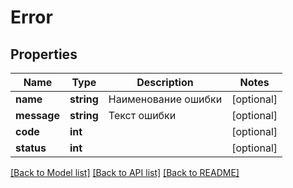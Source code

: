# Error

## Properties
Name | Type | Description | Notes
------------ | ------------- | ------------- | -------------
**name** | **string** | Наименование ошибки | [optional] 
**message** | **string** | Текст ошибки | [optional] 
**code** | **int** |  | [optional] 
**status** | **int** |  | [optional] 

[[Back to Model list]](../../README.md#documentation-for-models) [[Back to API list]](../../README.md#documentation-for-api-endpoints) [[Back to README]](../../README.md)

